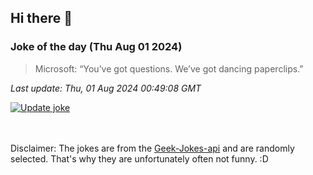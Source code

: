 ## Hi there 👋

### Joke of the day (Thu Aug 01 2024)
<!-- joke -->
>Microsoft: “You’ve got questions. We’ve got dancing paperclips.”
<!-- /joke -->

*Last update: Thu, 01 Aug 2024 00:49:08 GMT*

[![Update joke](https://github.com/nclskfm/nclskfm/actions/workflows/joke.yml/badge.svg)](https://github.com/nclskfm/nclskfm/actions/workflows/joke.yml)

<br><br>
Disclaimer: The jokes are from the [Geek-Jokes-api](https://github.com/sameerkumar18/geek-joke-api) and are randomly selected. That's why they are unfortunately often not funny. :D
